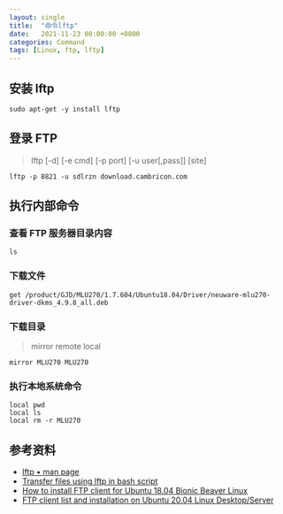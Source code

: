 ```yaml
---
layout: single
title:  "命令lftp"
date:   2021-11-23 00:00:00 +0800
categories: Command
tags: [Linux, ftp, lftp]
---
```


## 安装 lftp
```shell
sudo apt-get -y install lftp
```

## 登录 FTP
> lftp [-d] [-e cmd] [-p port] [-u user[,pass]] [site]
```shell
lftp -p 8821 -u sdlrzn download.cambricon.com
```

## 执行内部命令
### 查看 FTP 服务器目录内容
```shell
ls
```

### 下载文件
```shell
get /product/GJD/MLU270/1.7.604/Ubuntu18.04/Driver/neuware-mlu270-driver-dkms_4.9.8_all.deb
```

### 下载目录
> mirror remote local
```shell
mirror MLU270 MLU270
```

### 执行本地系统命令
```shell
local pwd
local ls
local rm -r MLU270
```

## 参考资料
* [lftp • man page](https://helpmanual.io/man1/lftp/)
* [Transfer files using lftp in bash script](https://stackoverflow.com/questions/27635292/transfer-files-using-lftp-in-bash-script)
* [How to install FTP client for Ubuntu 18.04 Bionic Beaver Linux](https://linuxconfig.org/how-to-install-ftp-client-for-ubuntu-18-04-bionic-beaver-linux)
* [FTP client list and installation on Ubuntu 20.04 Linux Desktop/Server](https://linuxconfig.org/ftp-client-list-and-installation-on-ubuntu-20-04-linux-desktop-server)
